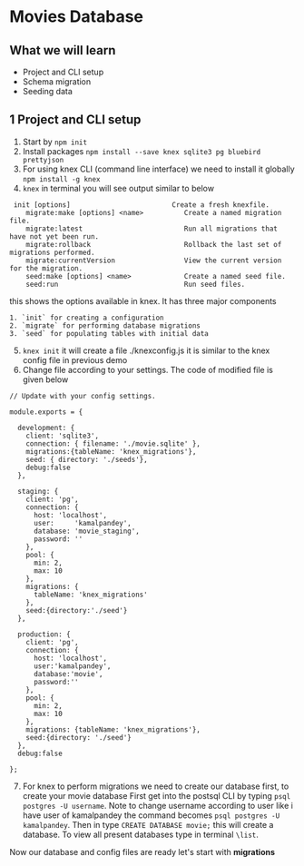 # Movies Database 
## What we will learn
- Project and CLI setup
- Schema migration
- Seeding data

## 1 Project and CLI setup
1. Start by `npm init`
2. Install packages `npm install --save knex sqlite3 pg bluebird prettyjson`
3. For using knex CLI (command line interface) we need to install it globally `npm install -g knex`
4. `knex` in terminal you will see output similar to below
```
 init [options]                         Create a fresh knexfile.
    migrate:make [options] <name>          Create a named migration file.
    migrate:latest                         Run all migrations that have not yet been run.
    migrate:rollback                       Rollback the last set of migrations performed.
    migrate:currentVersion                 View the current version for the migration.
    seed:make [options] <name>             Create a named seed file.
    seed:run                               Run seed files.
 ```
 this shows the options available in knex. It has three major components 

    1. `init` for creating a configuration
    2. `migrate` for performing database migrations
    3. `seed` for populating tables with initial data

5. `knex init` it will create a file ./knexconfig.js it is similar to the knex config file in previous demo
6. Change file according to your settings. The code of modified file is given below
```
// Update with your config settings.

module.exports = {

  development: {
    client: 'sqlite3',
    connection: { filename: './movie.sqlite' },
    migrations:{tableName: 'knex_migrations'},
    seed: { directory: './seeds'},
    debug:false
  },

  staging: {
    client: 'pg',
    connection: {
      host: 'localhost',
      user:     'kamalpandey',
      database: 'movie_staging',
      password: ''
    },
    pool: {
      min: 2,
      max: 10
    },
    migrations: {
      tableName: 'knex_migrations'
    },
    seed:{directory:'./seed'}
  },

  production: {
    client: 'pg',
    connection: {
      host: 'localhost',
      user:'kamalpandey',
      database:'movie',
      password:''
    },
    pool: {
      min: 2,
      max: 10
    },
    migrations: {tableName: 'knex_migrations'},
    seed:{directory: './seed'}
  },
  debug:false

};
```
7. For knex to perform migrations we need to create our database first, to create your movie database 
First get into the postsql CLI by typing `psql postgres -U username`. Note to change username according to user like i have user of kamalpandey the command becomes `psql postgres -U kamalpandey`. Then in type `CREATE DATABASE movie;` this will create a database. To view all present databases type in terminal `\list`.

Now our database and config files are ready let's start with **migrations**

